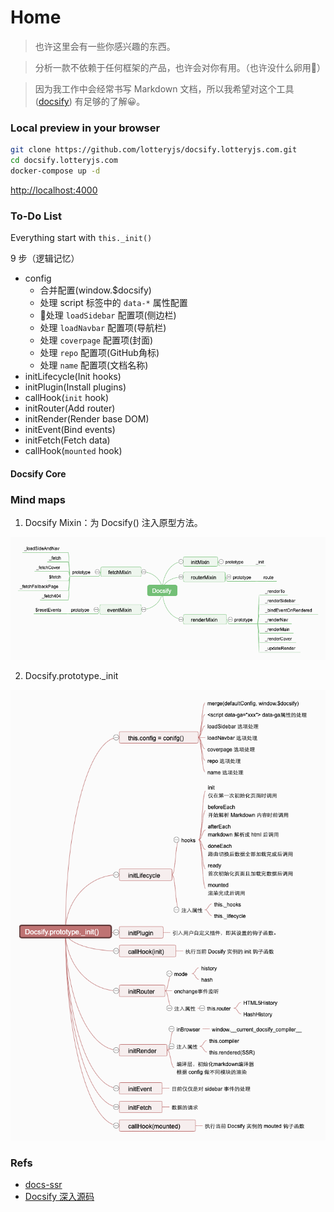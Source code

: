 # Home

> 也许这里会有一些你感兴趣的东西。

> 分析一款不依赖于任何框架的产品，也许会对你有用。（也许没什么卵用🤣）

> 因为我工作中会经常书写 Markdown 文档，所以我希望对这个工具 ([docsify](https://github.com/docsifyjs/docsify)) 有足够的了解😀。

### Local preview in your browser

```sh
git clone https://github.com/lotteryjs/docsify.lotteryjs.com.git
cd docsify.lotteryjs.com
docker-compose up -d
```

[http://localhost:4000](http://localhost:4000)

### To-Do List 

Everything start with `this._init()`

9 步（逻辑记忆）

- config
  - 合并配置(window.$docsify)
  - 处理 script 标签中的 `data-*` 属性配置
  - 处理 `loadSidebar` 配置项(侧边栏)
  - 处理 `loadNavbar` 配置项(导航栏)
  - 处理 `coverpage` 配置项(封面)
  - 处理 `repo` 配置项(GitHub角标)
  - 处理 `name` 配置项(文档名称)
- initLifecycle(Init hooks)
- initPlugin(Install plugins)
- callHook(`init` hook)
- initRouter(Add router)
- initRender(Render base DOM)
- initEvent(Bind events)
- initFetch(Fetch data)
- callHook(`mounted` hook)



#### Docsify Core


### Mind maps

1. Docsify Mixin：为 Docsify() 注入原型方法。

![Docsify](./images/naotu/1.Docsify.png)

2. Docsify.prototype._init

![Docsify.prototype._init](./images/naotu/2.Docsify.prototype._init.png)

### Refs

* [docs-ssr](https://github.com/lotteryjs/docs-ssr)
* [Docsify 深入源码](https://mp.weixin.qq.com/s/Sb0bMNz1PdmGgFF_W5sZDA?)